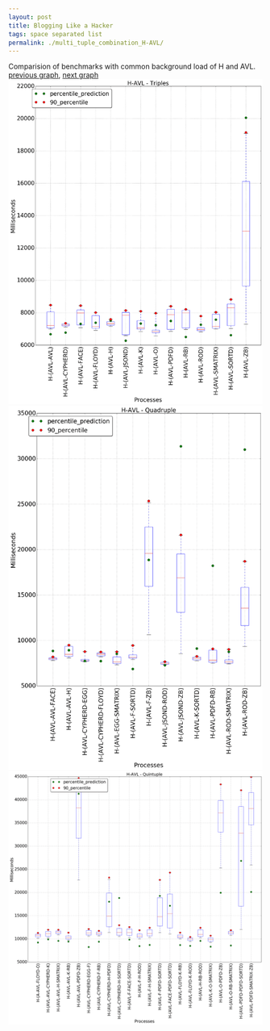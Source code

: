 ```yaml
---
layout: post
title: Blogging Like a Hacker
tags: space separated list
permalink: ./multi_tuple_combination_H-AVL/
---
```


Comparision of benchmarks with common background load of H and AVL.
[previous graph](./multi_tuple_combination_FLOYD-ZB/), [next graph](./multi_tuple_combination_H-A/)
<img src="./images/triple/H/H-AVL_box.png" alt="graph figure"><img src="./images/quadruple/H/H-AVL_box.png" alt="graph figure"><img src="./images/quintuple/H/H-AVL_box.png" alt="graph figure">